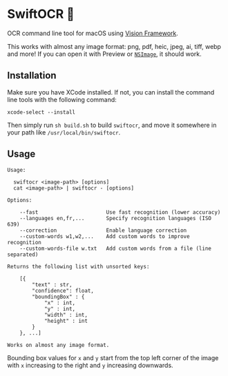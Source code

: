 # SwiftOCR 📖

OCR command line tool for macOS using [Vision Framework](https://developer.apple.com/documentation/vision/).

This works with almost any image format: png, pdf, heic, jpeg, ai, tiff, webp and
more! If you can open it with Preview or
[`NSImage`](https://developer.apple.com/documentation/appkit/nsimage), it should
work.

## Installation

Make sure you have XCode installed. If not, you can install the command line
tools with the following command:

```
xcode-select --install
```

Then simply run `sh build.sh` to build `swiftocr`, and move it somewhere in your
path like `/usr/local/bin/swiftocr`.

## Usage

```
Usage:

  swiftocr <image-path> [options]
  cat <image-path> | swiftocr - [options]

Options:

    --fast                      Use fast recognition (lower accuracy)
    --languages en,fr,...       Specify recognition languages (ISO 639)
    --correction                Enable language correction
    --custom-words w1,w2,...    Add custom words to improve recognition
    --custom-words-file w.txt   Add custom words from a file (line separated)

Returns the following list with unsorted keys:

    [{
        "text" : str,
        "confidence": float,
        "boundingBox" : {
            "x" : int,
            "y" : int,
            "width" : int,
            "height" : int
        }
    }, ...]

Works on almost any image format.
```

Bounding box values for `x` and `y` start from the top left corner of the image
with `x` increasing to the right and `y` increasing downwards.
